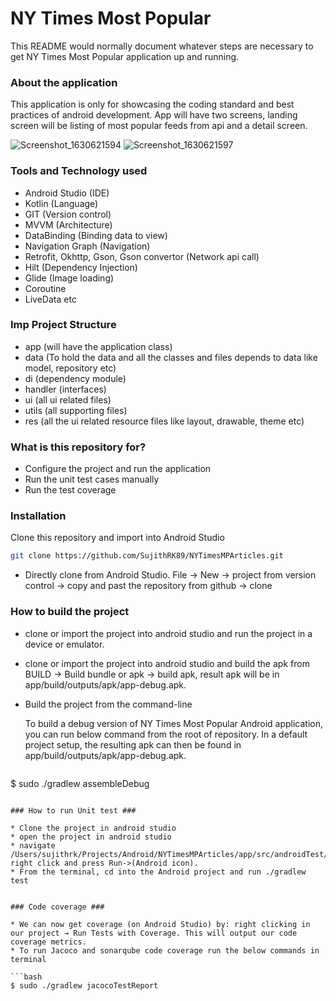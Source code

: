 # NY Times Most Popular #

This README would normally document whatever steps are necessary to get NY Times Most Popular application up and running.

### About the application ###

This application is only for showcasing the coding standard and best practices of android development.
App will have two screens, landing screen will be listing of most popular feeds from api and a detail screen.


![Screenshot_1630621594](https://user-images.githubusercontent.com/64698918/131924185-9ca35d31-a6cd-44f9-95c4-120d59560534.png)
![Screenshot_1630621597](https://user-images.githubusercontent.com/64698918/131924193-9179eeaf-22a0-48d4-bc20-7eeed0025b0b.png)


### Tools and Technology used ###

* Android Studio (IDE)
* Kotlin (Language)
* GIT (Version control)
* MVVM (Architecture)
* DataBinding (Binding data to view)
* Navigation Graph (Navigation)
* Retrofit, Okhttp, Gson, Gson convertor (Network api call)
* Hilt (Dependency Injection)
* Glide (Image loading)
* Coroutine
* LiveData etc

### Imp Project Structure ###

* app (will have the application class)
* data (To hold the data and all the classes and files depends to data like model, repository etc)
* di (dependency module)
* handler (interfaces)
* ui (all ui related files)
* utils (all supporting files)
* res (all the ui related resource files like layout, drawable, theme etc)


### What is this repository for? ###

* Configure the project and run the application
* Run the unit test cases manually
* Run the test coverage

### Installation ###
Clone this repository and import into Android Studio

```bash
git clone https://github.com/SujithRK89/NYTimesMPArticles.git
```

* Directly clone from Android Studio. File -> New -> project from version control -> copy and past the repository from github -> clone

### How to build the project ###

* clone or import the project into android studio and run the project in a device or emulator.
* clone or import the project into android studio and build the apk from BUILD -> Build bundle or apk -> build apk, result apk will be in app/build/outputs/apk/app-debug.apk.
* Build the project from the command-line

  To build a debug version of NY Times Most Popular Android application, you can run below command from the root of repository. In a default project setup, the resulting apk can then be found in app/build/outputs/apk/app-debug.apk.
  
  ```bash
$ sudo ./gradlew assembleDebug
```

### How to run Unit test ###

* Clone the project in android studio
* open the project in android studio
* navigate /Users/sujithrk/Projects/Android/NYTimesMPArticles/app/src/androidTest/java/com/srk/nytimes/ui/mostpopular/MostPopularViewModelTest.kt, right click and press Run->(Android icon).
* From the terminal, cd into the Android project and run ./gradlew test


### Code coverage ###

* We can now get coverage (on Android Studio) by: right clicking in our project → Run Tests with Coverage. This will output our code coverage metrics.
* To run Jacoco and sonarqube code coverage run the below commands in terminal

```bash
$ sudo ./gradlew jacocoTestReport
```
